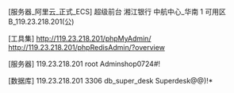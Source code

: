 

[服务器_阿里云_正式_ECS]
超级前台 湘江银行 中航中心_华南 1 可用区 B_119.23.218.201(公)


[工具集]
http://119.23.218.201/phpMyAdmin/
http://119.23.218.201/phpRedisAdmin/?overview


[服务器]
119.23.218.201
root
Adminshop0724#!


[数据库]
119.23.218.201
3306
db_super_desk
Superdesk@@)!*



